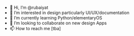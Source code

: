 - 👋 Hi, I’m @rubaiyat
- 👀 I’m interested in design particularly UI/UX/documentation
- 🌱 I’m currently learning Python/elementaryOS
- 💞️ I’m looking to collaborate on new design Apps
- 📫 How to reach me [tba]

<!---
rubaiyat/rubaiyat is a ✨ special ✨ repository because its `README.md` (this file) appears on your GitHub profile.
You can click the Preview link to take a look at your changes.
--->
